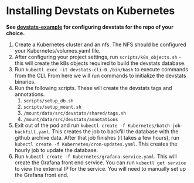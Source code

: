 # Installing Devstats on Kubernetes
**See [devstats-example](https://github.com/cncf/devstats-example) for configuring devstats for the repo of your choice.**
1. Create a Kubernetes cluster and an nfs. The NFS should be configured your Kubernetes/volumes.yaml file.
1. After configuring your project settings, run `scripts/k8s_objects.sh` - this
   will create the k8s objects required to build the devstats database.
1. Run `kubectl exec -it devstats-cli-0 /bin/bash` to execute commands from the CLI. From here we will run commands to initialize the devstats binaries.
1. Run the following scripts. These will create the devstats tags and annotations.
    1. `scripts/setup_db.sh`
    1. `scripts/setup_mount.sh`
    1. `/mount/data/src/devstats/shared/tags.sh`
    1. `/mount/data/src/devstats/annotations`
1. Exit out of the pod and run `kubectl create -f Kubernetes/batch-job-backfill.yaml`. This creates the job to backfill the database with the github archive data. After that job finishes (it takes a few hours), run `kubectl create -f Kubernetes/cron-updates.yaml`. This creates the hourly job to update the database.
1. Run `kubectl create -f Kubernetes/grafana-service.yaml`. This will create the Grafana front end service. You can run `kubectl get service` to view the external IP for the service. You will need to manually set up the Grafana front end.

